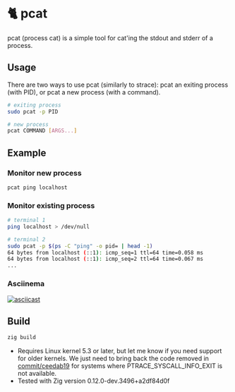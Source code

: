# 🐈 pcat

pcat (process cat) is a simple tool for cat'ing the stdout and stderr of a process.

## Usage

There are two ways to use pcat (similarly to strace): pcat an exiting process (with PID), or pcat a new process (with a command).

```bash
# exiting process
sudo pcat -p PID

# new process
pcat COMMAND [ARGS...]
```

## Example

### Monitor new process

```bash
pcat ping localhost
```

### Monitor existing process

```bash
# terminal 1
ping localhost > /dev/null
```

```bash
# terminal 2
sudo pcat -p $(ps -C "ping" -o pid= | head -1)
64 bytes from localhost (::1): icmp_seq=1 ttl=64 time=0.058 ms
64 bytes from localhost (::1): icmp_seq=2 ttl=64 time=0.067 ms
...
```

### Asciinema

[![asciicast](https://asciinema.org/a/AnISVmtu2NVEs8ssFqQ8XVYEo.svg)](https://asciinema.org/a/AnISVmtu2NVEs8ssFqQ8XVYEo)

## Build

```bash
zig build
```

* Requires Linux kernel 5.3 or later, but let me know if you need support for older kernels. We just need to bring back the code removed in [commit/ceedab19](https://github.com/siadat/pcat/commit/ceedab194d6beddb7f01d3f6039261c3ec88db77?diff=split&w=1) for systems where PTRACE_SYSCALL_INFO_EXIT is not available.
* Tested with Zig version 0.12.0-dev.3496+a2df84d0f

